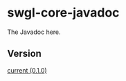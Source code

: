 # swgl-core-javadoc

The Javadoc here.

## Version

[current (0.1.0)](https://over-run.github.io/swgl-core/)
